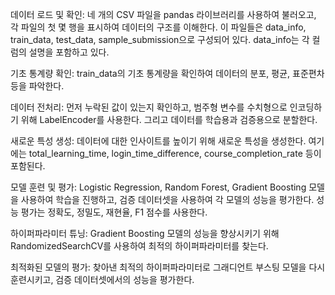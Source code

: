 데이터 로드 및 확인: 네 개의 CSV 파일을 pandas 라이브러리를 사용하여 불러오고, 각 파일의 첫 몇 행을 표시하여 데이터의 구조를 이해한다. 이 파일들은 data_info, train_data, test_data, sample_submission으로 구성되어 있다. data_info는 각 컬럼의 설명을 포함하고 있다.

기초 통계량 확인: train_data의 기초 통계량을 확인하여 데이터의 분포, 평균, 표준편차 등을 파악한다.

데이터 전처리: 먼저 누락된 값이 있는지 확인하고, 범주형 변수를 수치형으로 인코딩하기 위해 LabelEncoder를 사용한다. 그리고 데이터를 학습용과 검증용으로 분할한다.

새로운 특성 생성: 데이터에 대한 인사이트를 높이기 위해 새로운 특성을 생성한다. 여기에는 total_learning_time, login_time_difference, course_completion_rate 등이 포함된다.

모델 훈련 및 평가: Logistic Regression, Random Forest, Gradient Boosting 모델을 사용하여 학습을 진행하고, 검증 데이터셋을 사용하여 각 모델의 성능을 평가한다. 성능 평가는 정확도, 정밀도, 재현율, F1 점수를 사용한다.

하이퍼파라미터 튜닝: Gradient Boosting 모델의 성능을 향상시키기 위해 RandomizedSearchCV를 사용하여 최적의 하이퍼파라미터를 찾는다.

최적화된 모델의 평가: 찾아낸 최적의 하이퍼파라미터로 그래디언트 부스팅 모델을 다시 훈련시키고, 검증 데이터셋에서의 성능을 평가한다.
